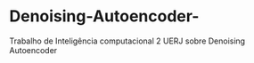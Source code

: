 # Denoising-Autoencoder-
Trabalho de Inteligência computacional 2 UERJ sobre Denoising Autoencoder 
